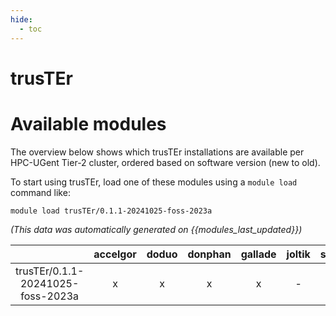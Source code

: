 ```yaml
---
hide:
  - toc
---
```


trusTEr
=======

# Available modules


The overview below shows which trusTEr installations are available per HPC-UGent Tier-2 cluster, ordered based on software version (new to old).

To start using trusTEr, load one of these modules using a `module load` command like:

```shell
module load trusTEr/0.1.1-20241025-foss-2023a
```

*(This data was automatically generated on {{modules_last_updated}})*  

| |accelgor|doduo|donphan|gallade|joltik|shinx|
| :---: | :---: | :---: | :---: | :---: | :---: | :---: |
|trusTEr/0.1.1-20241025-foss-2023a|x|x|x|x|-|x|
